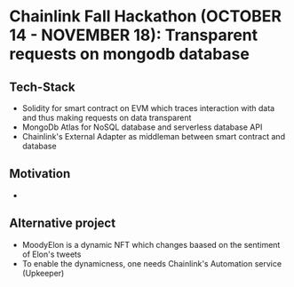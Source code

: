 # Chainlink Fall Hackathon (OCTOBER 14 - NOVEMBER 18): Transparent requests on mongodb database
## Tech-Stack
- Solidity for smart contract on EVM which traces interaction with data and thus making requests on data transparent
- MongoDb Atlas for NoSQL database and serverless database API
- Chainlink's External Adapter as middleman between smart contract and database

## Motivation
- 

## Alternative project
- MoodyElon is a dynamic NFT which changes baased on the sentiment of Elon's tweets
- To enable the dynamicness, one needs Chainlink's Automation service (Upkeeper)